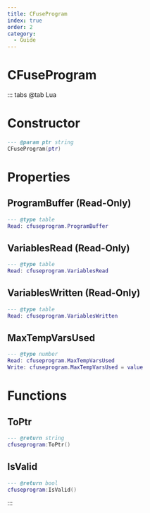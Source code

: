 ```yaml
---
title: CFuseProgram
index: true
order: 2
category:
  - Guide
---
```


# CFuseProgram

::: tabs
@tab Lua
# Constructor
```lua
--- @param ptr string
CFuseProgram(ptr)
```
# Properties
## ProgramBuffer (Read-Only)
```lua
--- @type table
Read: cfuseprogram.ProgramBuffer
```
## VariablesRead (Read-Only)
```lua
--- @type table
Read: cfuseprogram.VariablesRead
```
## VariablesWritten (Read-Only)
```lua
--- @type table
Read: cfuseprogram.VariablesWritten
```
## MaxTempVarsUsed 
```lua
--- @type number
Read: cfuseprogram.MaxTempVarsUsed
Write: cfuseprogram.MaxTempVarsUsed = value
```
# Functions
## ToPtr
```lua
--- @return string
cfuseprogram:ToPtr()
```
## IsValid
```lua
--- @return bool
cfuseprogram:IsValid()
```

:::